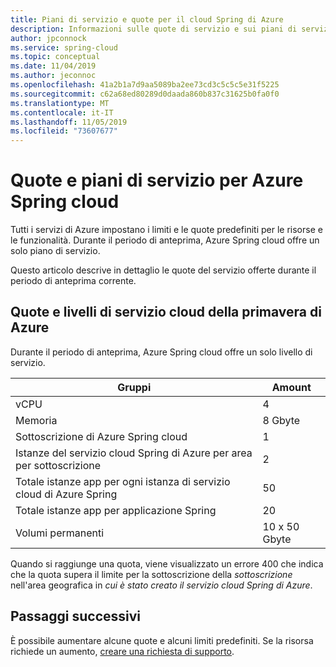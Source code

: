 ```yaml
---
title: Piani di servizio e quote per il cloud Spring di Azure
description: Informazioni sulle quote di servizio e sui piani di servizio per Azure Spring cloud
author: jpconnock
ms.service: spring-cloud
ms.topic: conceptual
ms.date: 11/04/2019
ms.author: jeconnoc
ms.openlocfilehash: 41a2b1a7d9aa5089ba2ee73cd3c5c5c5e31f5225
ms.sourcegitcommit: c62a68ed80289d0daada860b837c31625b0fa0f0
ms.translationtype: MT
ms.contentlocale: it-IT
ms.lasthandoff: 11/05/2019
ms.locfileid: "73607677"
---
```

# <a name="quotas-and-service-plans-for-azure-spring-cloud"></a>Quote e piani di servizio per Azure Spring cloud

Tutti i servizi di Azure impostano i limiti e le quote predefiniti per le risorse e le funzionalità.  Durante il periodo di anteprima, Azure Spring cloud offre un solo piano di servizio.

Questo articolo descrive in dettaglio le quote del servizio offerte durante il periodo di anteprima corrente.

## <a name="azure-spring-cloud-service-tiers-and-quotas"></a>Quote e livelli di servizio cloud della primavera di Azure

Durante il periodo di anteprima, Azure Spring cloud offre un solo livello di servizio.

Gruppi | Amount
------- | -------
vCPU | 4
Memoria | 8 Gbyte
Sottoscrizione di Azure Spring cloud | 1
Istanze del servizio cloud Spring di Azure per area per sottoscrizione | 2
Totale istanze app per ogni istanza di servizio cloud di Azure Spring | 50
Totale istanze app per applicazione Spring | 20
Volumi permanenti | 10 x 50 Gbyte

Quando si raggiunge una quota, viene visualizzato un errore 400 che indica che la quota supera il limite per la sottoscrizione della *sottoscrizione* nell'area geografica in *cui è stato creato il servizio cloud Spring di Azure*.

## <a name="next-steps"></a>Passaggi successivi

È possibile aumentare alcune quote e alcuni limiti predefiniti. Se la risorsa richiede un aumento, [creare una richiesta di supporto](https://docs.microsoft.com/azure/azure-supportability/how-to-create-azure-support-request).
